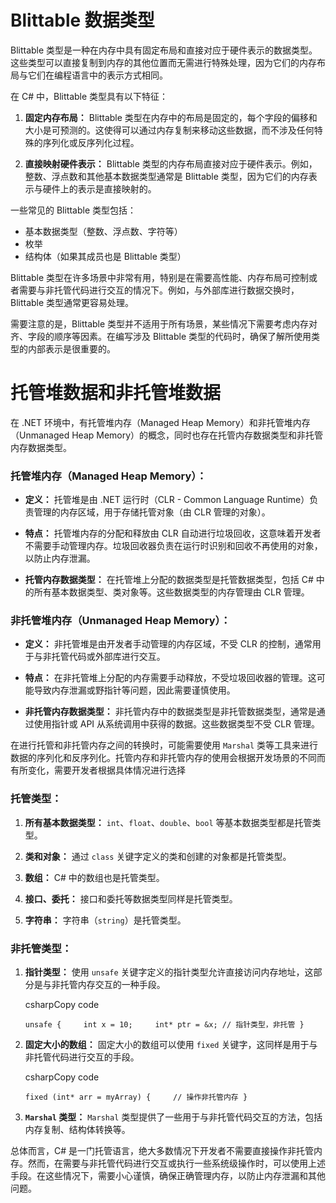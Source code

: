 # Blittable 数据类型
Blittable 类型是一种在内存中具有固定布局和直接对应于硬件表示的数据类型。这些类型可以直接复制到内存的其他位置而无需进行特殊处理，因为它们的内存布局与它们在编程语言中的表示方式相同。

在 C# 中，Blittable 类型具有以下特征：

1. **固定内存布局：** Blittable 类型在内存中的布局是固定的，每个字段的偏移和大小是可预测的。这使得可以通过内存复制来移动这些数据，而不涉及任何特殊的序列化或反序列化过程。
    
2. **直接映射硬件表示：** Blittable 类型的内存布局直接对应于硬件表示。例如，整数、浮点数和其他基本数据类型通常是 Blittable 类型，因为它们的内存表示与硬件上的表示是直接映射的。
    

一些常见的 Blittable 类型包括：

- 基本数据类型（整数、浮点数、字符等）
- 枚举
- 结构体（如果其成员也是 Blittable 类型）

Blittable 类型在许多场景中非常有用，特别是在需要高性能、内存布局可控制或者需要与非托管代码进行交互的情况下。例如，与外部库进行数据交换时，Blittable 类型通常更容易处理。

需要注意的是，Blittable 类型并不适用于所有场景，某些情况下需要考虑内存对齐、字段的顺序等因素。在编写涉及 Blittable 类型的代码时，确保了解所使用类型的内部表示是很重要的。

# 托管堆数据和非托管堆数据
  
在 .NET 环境中，有托管堆内存（Managed Heap Memory）和非托管堆内存（Unmanaged Heap Memory）的概念，同时也存在托管内存数据类型和非托管内存数据类型。

### 托管堆内存（Managed Heap Memory）：

- **定义：** 托管堆是由 .NET 运行时（CLR - Common Language Runtime）负责管理的内存区域，用于存储托管对象（由 CLR 管理的对象）。
    
- **特点：** 托管堆内存的分配和释放由 CLR 自动进行垃圾回收，这意味着开发者不需要手动管理内存。垃圾回收器负责在运行时识别和回收不再使用的对象，以防止内存泄漏。
    
- **托管内存数据类型：** 在托管堆上分配的数据类型是托管数据类型，包括 C# 中的所有基本数据类型、类对象等。这些数据类型的内存管理由 CLR 管理。
    

### 非托管堆内存（Unmanaged Heap Memory）：

- **定义：** 非托管堆是由开发者手动管理的内存区域，不受 CLR 的控制，通常用于与非托管代码或外部库进行交互。
    
- **特点：** 在非托管堆上分配的内存需要手动释放，不受垃圾回收器的管理。这可能导致内存泄漏或野指针等问题，因此需要谨慎使用。
    
- **非托管内存数据类型：** 非托管内存中的数据类型是非托管数据类型，通常是通过使用指针或 API 从系统调用中获得的数据。这些数据类型不受 CLR 管理。
    

在进行托管和非托管内存之间的转换时，可能需要使用 `Marshal` 类等工具来进行数据的序列化和反序列化。托管内存和非托管内存的使用会根据开发场景的不同而有所变化，需要开发者根据具体情况进行选择

### 托管类型：

1. **所有基本数据类型：** `int`、`float`、`double`、`bool` 等基本数据类型都是托管类型。
    
2. **类和对象：** 通过 `class` 关键字定义的类和创建的对象都是托管类型。
    
3. **数组：** C# 中的数组也是托管类型。
    
4. **接口、委托：** 接口和委托等数据类型同样是托管类型。
    
5. **字符串：** 字符串（`string`）是托管类型。
    

### 非托管类型：

1. **指针类型：** 使用 `unsafe` 关键字定义的指针类型允许直接访问内存地址，这部分是与非托管内存交互的一种手段。
    
    csharpCopy code
    
    `unsafe {     int x = 10;     int* ptr = &x; // 指针类型，非托管 }`
    
2. **固定大小的数组：** 固定大小的数组可以使用 `fixed` 关键字，这同样是用于与非托管代码进行交互的手段。
    
    csharpCopy code
    
    `fixed (int* arr = myArray) {     // 操作非托管内存 }`
    
3. **`Marshal` 类型：** `Marshal` 类型提供了一些用于与非托管代码交互的方法，包括内存复制、结构体转换等。
    

总体而言，C# 是一门托管语言，绝大多数情况下开发者不需要直接操作非托管内存。然而，在需要与非托管代码进行交互或执行一些系统级操作时，可以使用上述手段。在这些情况下，需要小心谨慎，确保正确管理内存，以防止内存泄漏和其他问题。